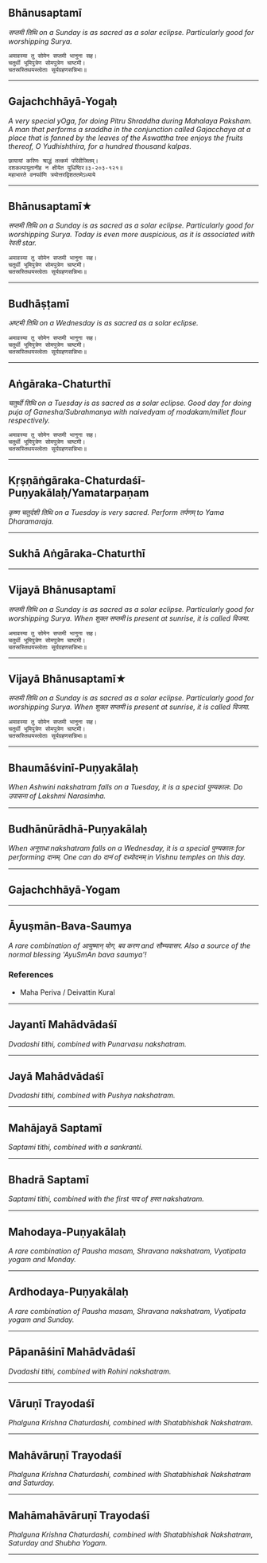 ## Bhānusaptamī
_सप्तमी तिथि on a Sunday is as sacred as a solar eclipse. Particularly good for worshipping Surya._

```
अमावस्या तु सोमेन सप्तमी भानुना सह।
चतुर्थी भूमिपुत्रेण सोमपुत्रेण चाष्टमी।
चतस्रस्तिथयस्त्वेताः सूर्यग्रहणसन्निभाः॥
```

---
## Gajachchhāyā-Yogaḥ
_A very special yOga, for doing Pitru Shraddha during Mahalaya Paksham. A man that performs a sraddha in the conjunction called Gajacchaya at a place that is fanned by the leaves of the Aswattha tree enjoys the fruits thereof, O Yudhishthira, for a hundred thousand kalpas._

```
छायायां करिणः श्राद्धं तत्कर्म परिवीजितम्।
दशकल्पायुतानीह न क्षीयेत युधिष्ठिर॥३-२०३-१२१॥
महाभारते वनपर्वणि त्रयोत्तरद्विशततमेऽध्याये
```

---
## Bhānusaptamī★
_सप्तमी तिथि on a Sunday is as sacred as a solar eclipse. Particularly good for worshipping Surya. Today is even more auspicious, as it is associated with रेवती star._

```
अमावस्या तु सोमेन सप्तमी भानुना सह।
चतुर्थी भूमिपुत्रेण सोमपुत्रेण चाष्टमी।
चतस्रस्तिथयस्त्वेताः सूर्यग्रहणसन्निभाः॥
```

---
## Budhāṣṭamī
_अष्टमी तिथि on a Wednesday is as sacred as a solar eclipse._

```
अमावस्या तु सोमेन सप्तमी भानुना सह।
चतुर्थी भूमिपुत्रेण सोमपुत्रेण चाष्टमी।
चतस्रस्तिथयस्त्वेताः सूर्यग्रहणसन्निभाः॥
```

---
## Aṅgāraka-Chaturthī
_चतुर्थी तिथि on a Tuesday is as sacred as a solar eclipse. Good day for doing puja of Ganesha/Subrahmanya with naivedyam of modakam/millet flour respectively._

```
अमावस्या तु सोमेन सप्तमी भानुना सह।
चतुर्थी भूमिपुत्रेण सोमपुत्रेण चाष्टमी।
चतस्रस्तिथयस्त्वेताः सूर्यग्रहणसन्निभाः॥
```

---
## Kṛṣṇāṅgāraka-Chaturdaśī-Puṇyakālaḥ/Yamatarpaṇam
_कृष्ण चतुर्दशी तिथि on a Tuesday is very sacred. Perform तर्पणम् to Yama Dharamaraja._

---
## Sukhā Aṅgāraka-Chaturthī


---
## Vijayā Bhānusaptamī
_सप्तमी तिथि on a Sunday is as sacred as a solar eclipse. Particularly good for worshipping Surya. When शुक्ल सप्तमी is present at sunrise, it is called विजया._

```
अमावस्या तु सोमेन सप्तमी भानुना सह।
चतुर्थी भूमिपुत्रेण सोमपुत्रेण चाष्टमी।
चतस्रस्तिथयस्त्वेताः सूर्यग्रहणसन्निभाः॥
```

---
## Vijayā Bhānusaptamī★
_सप्तमी तिथि on a Sunday is as sacred as a solar eclipse. Particularly good for worshipping Surya. When शुक्ल सप्तमी is present at sunrise, it is called विजया._

```
अमावस्या तु सोमेन सप्तमी भानुना सह।
चतुर्थी भूमिपुत्रेण सोमपुत्रेण चाष्टमी।
चतस्रस्तिथयस्त्वेताः सूर्यग्रहणसन्निभाः॥
```

---
## Bhaumāśvinī-Puṇyakālaḥ
_When Ashwini nakshatram falls on a Tuesday, it is a special पुण्यकालः. Do उपासना of Lakshmi Narasimha._

---
## Budhānūrādhā-Puṇyakālaḥ
_When अनूराधा nakshatram falls on a Wednesday, it is a special पुण्यकालः for performing दानम्. One can do दानं of दध्योदनम् in Vishnu temples on this day._

---
## Gajachchhāyā-Yogam


---
## Āyuṣmān-Bava-Saumya
_A rare combination of आयुष्मान् योग, बव करण and सौम्यवासर. Also a source of the normal blessing 'AyuSmAn bava saumya'!_
### References
* Maha Periva / Deivattin Kural


---
## Jayantī Mahādvādaśī
_Dvadashi tithi, combined with Punarvasu nakshatram._

---
## Jayā Mahādvādaśī
_Dvadashi tithi, combined with Pushya nakshatram._

---
## Mahājayā Saptamī
_Saptami tithi, combined with a sankranti._

---
## Bhadrā Saptamī
_Saptami tithi, combined with the first पाद of हस्त nakshatram._

---
## Mahodaya-Puṇyakālaḥ
_A rare combination of Pausha masam, Shravana nakshatram, Vyatipata yogam and Monday._

---
## Ardhodaya-Puṇyakālaḥ
_A rare combination of Pausha masam, Shravana nakshatram, Vyatipata yogam and Sunday._

---
## Pāpanāśinī Mahādvādaśī
_Dvadashi tithi, combined with Rohini nakshatram._

---
## Vāruṇī Trayodaśī
_Phalguna Krishna Chaturdashi, combined with Shatabhishak Nakshatram._

---
## Mahāvāruṇī Trayodaśī
_Phalguna Krishna Chaturdashi, combined with Shatabhishak Nakshatram and Saturday._

---
## Mahāmahāvāruṇī Trayodaśī
_Phalguna Krishna Chaturdashi, combined with Shatabhishak Nakshatram, Saturday and Shubha Yogam._

---
